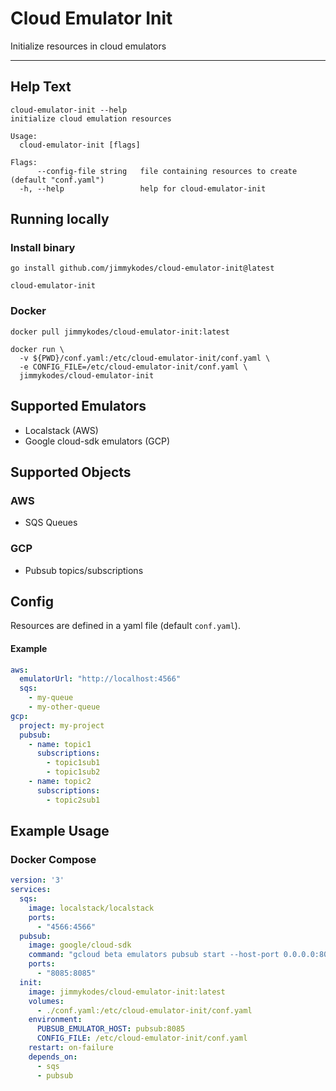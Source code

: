 # Cloud Emulator Init

Initialize resources in cloud emulators

---

## Help Text

```
cloud-emulator-init --help
initialize cloud emulation resources

Usage:
  cloud-emulator-init [flags]

Flags:
      --config-file string   file containing resources to create (default "conf.yaml")
  -h, --help                 help for cloud-emulator-init
```

## Running locally

### Install binary

```shell
go install github.com/jimmykodes/cloud-emulator-init@latest

cloud-emulator-init
```

### Docker

```shell
docker pull jimmykodes/cloud-emulator-init:latest

docker run \
  -v ${PWD}/conf.yaml:/etc/cloud-emulator-init/conf.yaml \
  -e CONFIG_FILE=/etc/cloud-emulator-init/conf.yaml \
  jimmykodes/cloud-emulator-init
```

## Supported Emulators

- Localstack (AWS)
- Google cloud-sdk emulators (GCP)

## Supported Objects

### AWS

- SQS Queues

### GCP

- Pubsub topics/subscriptions

## Config

Resources are defined in a yaml file (default `conf.yaml`).

#### Example

```yaml
aws:
  emulatorUrl: "http://localhost:4566"
  sqs:
    - my-queue
    - my-other-queue
gcp:
  project: my-project
  pubsub:
    - name: topic1
      subscriptions:
        - topic1sub1
        - topic1sub2
    - name: topic2
      subscriptions:
        - topic2sub1
```

## Example Usage

### Docker Compose

```yaml
version: '3'
services:
  sqs:
    image: localstack/localstack
    ports:
      - "4566:4566"
  pubsub:
    image: google/cloud-sdk
    command: "gcloud beta emulators pubsub start --host-port 0.0.0.0:8085 --log-http --verbosity debug --user-output-enabled"
    ports:
      - "8085:8085"
  init:
    image: jimmykodes/cloud-emulator-init:latest
    volumes:
      - ./conf.yaml:/etc/cloud-emulator-init/conf.yaml
    environment:
      PUBSUB_EMULATOR_HOST: pubsub:8085
      CONFIG_FILE: /etc/cloud-emulator-init/conf.yaml
    restart: on-failure
    depends_on:
      - sqs
      - pubsub
```


